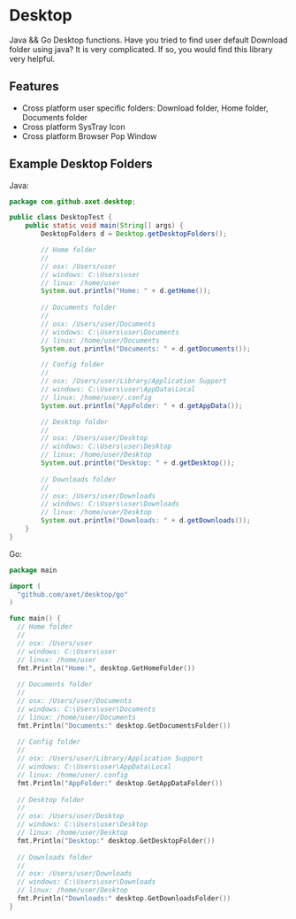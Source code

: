 # Desktop

Java && Go Desktop functions. Have you tried to find user default Download folder using java? It is very complicated. If so, you would find this library very helpful.

## Features

  * Cross platform user specific folders: Download folder, Home folder, Documents folder
  * Cross platform SysTray Icon
  * Cross platform Browser Pop Window

## Example Desktop Folders

Java:

```java
package com.github.axet.desktop;

public class DesktopTest {
    public static void main(String[] args) {
        DesktopFolders d = Desktop.getDesktopFolders();

        // Home folder
        //
        // osx: /Users/user
        // windows: C:\Users\user
        // linux: /home/user
        System.out.println("Home: " + d.getHome());
        
        // Documents folder
        //
        // osx: /Users/user/Documents
        // windows: C:\Users\user\Documents
        // linux: /home/user/Documents
        System.out.println("Documents: " + d.getDocuments());

        // Config folder
        //
        // osx: /Users/user/Library/Application Support
        // windows: C:\Users\user\AppData\Local
        // linux: /home/user/.config
        System.out.println("AppFolder: " + d.getAppData());

        // Desktop folder
        //
        // osx: /Users/user/Desktop
        // windows: C:\Users\user\Desktop
        // linux: /home/user/Desktop
        System.out.println("Desktop: " + d.getDesktop());
        
        // Downloads folder
        //
        // osx: /Users/user/Downloads
        // windows: C:\Users\user\Downloads
        // linux: /home/user/Desktop
        System.out.println("Downloads: " + d.getDownloads());
    }
}
```

Go:

```go
package main

import (
  "github.com/axet/desktop/go"
)

func main() {
  // Home folder
  //
  // osx: /Users/user
  // windows: C:\Users\user
  // linux: /home/user
  fmt.Println("Home:", desktop.GetHomeFolder())
  
  // Documents folder
  //
  // osx: /Users/user/Documents
  // windows: C:\Users\user\Documents
  // linux: /home/user/Documents
  fmt.Println("Documents:" desktop.GetDocumentsFolder())
  
  // Config folder
  //
  // osx: /Users/user/Library/Application Support
  // windows: C:\Users\user\AppData\Local
  // linux: /home/user/.config
  fmt.Println("AppFolder:" desktop.GetAppDataFolder())
  
  // Desktop folder
  //
  // osx: /Users/user/Desktop
  // windows: C:\Users\user\Desktop
  // linux: /home/user/Desktop
  fmt.Println("Desktop:" desktop.GetDesktopFolder())
  
  // Downloads folder
  //
  // osx: /Users/user/Downloads
  // windows: C:\Users\user\Downloads
  // linux: /home/user/Desktop
  fmt.Println("Downloads:" desktop.GetDownloadsFolder())
}
```
